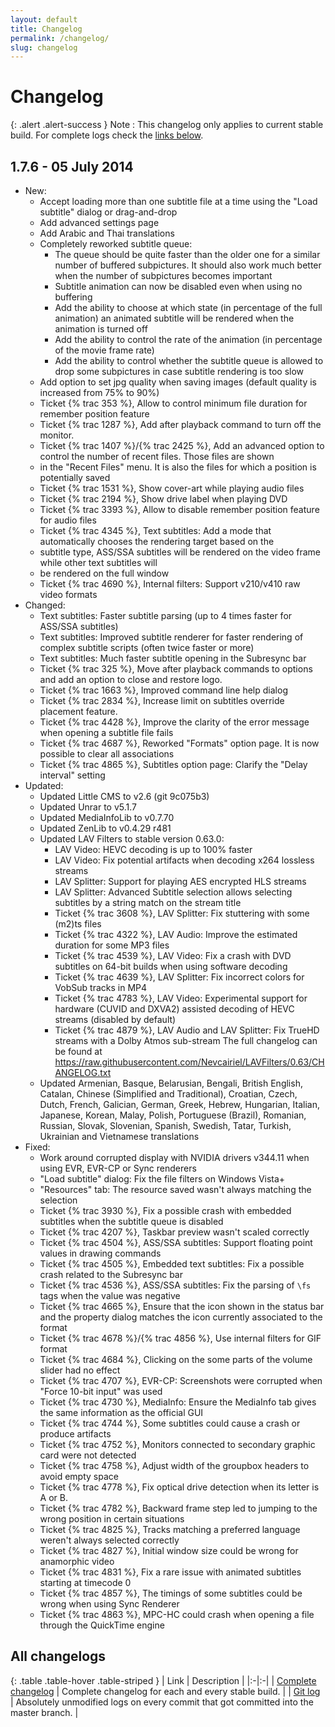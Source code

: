 ```yaml
---
layout: default
title: Changelog
permalink: /changelog/
slug: changelog
---
```


# Changelog

{: .alert .alert-success }
Note
: This changelog only applies to current stable build.
For complete logs check the [links below](#all-changelogs).


## 1.7.6 - 05 July 2014
* New:
  * Accept loading more than one subtitle file at a time using the "Load subtitle" dialog or drag-and-drop
  * Add advanced settings page
  * Add Arabic and Thai translations
  * Completely reworked subtitle queue:
    * The queue should be quite faster than the older one for a similar number of buffered subpictures.
      It should also work much better when the number of subpictures becomes important
    * Subtitle animation can now be disabled even when using no buffering
    * Add the ability to choose at which state (in percentage of the full animation) an animated subtitle
      will be rendered when the animation is turned off
    * Add the ability to control the rate of the animation (in percentage of the movie frame rate)
    * Add the ability to control whether the subtitle queue is allowed to drop some subpictures in case
      subtitle rendering is too slow
  * Add option to set jpg quality when saving images (default quality is increased from 75% to 90%)
  * Ticket {% trac 353 %}, Allow to control minimum file duration for remember position feature
  * Ticket {% trac 1287 %}, Add after playback command to turn off the monitor.
  * Ticket {% trac 1407 %}/{% trac 2425 %}, Add an advanced option to control the number of recent files. Those files are shown
  *   in the "Recent Files" menu. It is also the files for which a position is potentially saved
  * Ticket {% trac 1531 %}, Show cover-art while playing audio files
  * Ticket {% trac 2194 %}, Show drive label when playing DVD
  * Ticket {% trac 3393 %}, Allow to disable remember position feature for audio files
  * Ticket {% trac 4345 %}, Text subtitles: Add a mode that automatically chooses the rendering target based on the
  *   subtitle type, ASS/SSA subtitles will be rendered on the video frame while other text subtitles will
  *   be rendered on the full window
  * Ticket {% trac 4690 %}, Internal filters: Support v210/v410 raw video formats
* Changed:
  * Text subtitles: Faster subtitle parsing (up to 4 times faster for ASS/SSA subtitles)
  * Text subtitles: Improved subtitle renderer for faster rendering of complex subtitle scripts (often twice faster or more)
  * Text subtitles: Much faster subtitle opening in the Subresync bar
  * Ticket {% trac 325 %}, Move after playback commands to options and add an option to close and restore logo.
  * Ticket {% trac 1663 %}, Improved command line help dialog
  * Ticket {% trac 2834 %}, Increase limit on subtitles override placement feature.
  * Ticket {% trac 4428 %}, Improve the clarity of the error message when opening a subtitle file fails
  * Ticket {% trac 4687 %}, Reworked "Formats" option page. It is now possible to clear all associations
  * Ticket {% trac 4865 %}, Subtitles option page: Clarify the "Delay interval" setting
* Updated:
  * Updated Little CMS to v2.6 (git 9c075b3)
  * Updated Unrar to v5.1.7
  * Updated MediaInfoLib to v0.7.70
  * Updated ZenLib to v0.4.29 r481
  * Updated LAV Filters to stable version 0.63.0:
      * LAV Video: HEVC decoding is up to 100% faster
      * LAV Video: Fix potential artifacts when decoding x264 lossless streams
      * LAV Splitter: Support for playing AES encrypted HLS streams
      * LAV Splitter: Advanced Subtitle selection allows selecting subtitles by a string match on the stream title
      * Ticket {% trac 3608 %}, LAV Splitter: Fix stuttering with some (m2)ts files
      * Ticket {% trac 4322 %}, LAV Audio: Improve the estimated duration for some MP3 files
      * Ticket {% trac 4539 %}, LAV Video: Fix a crash with DVD subtitles on 64-bit builds when using software decoding
      * Ticket {% trac 4639 %}, LAV Splitter: Fix incorrect colors for VobSub tracks in MP4
      * Ticket {% trac 4783 %}, LAV Video: Experimental support for hardware (CUVID and DXVA2) assisted decoding of HEVC streams (disabled by default)
      * Ticket {% trac 4879 %}, LAV Audio and LAV Splitter: Fix TrueHD streams with a Dolby Atmos sub-stream
    The full changelog can be found at https://raw.githubusercontent.com/Nevcairiel/LAVFilters/0.63/CHANGELOG.txt
  * Updated Armenian, Basque, Belarusian, Bengali, British English, Catalan, Chinese (Simplified and Traditional),
    Croatian, Czech, Dutch, French, Galician, German, Greek, Hebrew, Hungarian, Italian, Japanese, Korean, Malay,
    Polish, Portuguese (Brazil), Romanian, Russian, Slovak, Slovenian, Spanish, Swedish, Tatar, Turkish, Ukrainian
    and Vietnamese translations
* Fixed:
  * Work around corrupted display with NVIDIA drivers v344.11 when using EVR, EVR-CP or Sync renderers
  * "Load subtitle" dialog: Fix the file filters on Windows Vista+
  * "Resources" tab: The resource saved wasn't always matching the selection
  * Ticket {% trac 3930 %}, Fix a possible crash with embedded subtitles when the subtitle queue is disabled
  * Ticket {% trac 4207 %}, Taskbar preview wasn't scaled correctly
  * Ticket {% trac 4504 %}, ASS/SSA subtitles: Support floating point values in drawing commands
  * Ticket {% trac 4505 %}, Embedded text subtitles: Fix a possible crash related to the Subresync bar
  * Ticket {% trac 4536 %}, ASS/SSA subtitles: Fix the parsing of `\fs` tags when the value was negative
  * Ticket {% trac 4665 %}, Ensure that the icon shown in the status bar and the property dialog
    matches the icon currently associated to the format
  * Ticket {% trac 4678 %}/{% trac 4856 %}, Use internal filters for GIF format
  * Ticket {% trac 4684 %}, Clicking on the some parts of the volume slider had no effect
  * Ticket {% trac 4707 %}, EVR-CP: Screenshots were corrupted when "Force 10-bit input" was used
  * Ticket {% trac 4730 %}, MediaInfo: Ensure the MediaInfo tab gives the same information as the official GUI
  * Ticket {% trac 4744 %}, Some subtitles could cause a crash or produce artifacts
  * Ticket {% trac 4752 %}, Monitors connected to secondary graphic card were not detected
  * Ticket {% trac 4758 %}, Adjust width of the groupbox headers to avoid empty space
  * Ticket {% trac 4778 %}, Fix optical drive detection when its letter is A or B.
  * Ticket {% trac 4782 %}, Backward frame step led to jumping to the wrong position in certain situations
  * Ticket {% trac 4825 %}, Tracks matching a preferred language weren't always selected correctly
  * Ticket {% trac 4827 %}, Initial window size could be wrong for anamorphic video
  * Ticket {% trac 4831 %}, Fix a rare issue with animated subtitles starting at timecode 0
  * Ticket {% trac 4857 %}, The timings of some subtitles could be wrong when using Sync Renderer
  * Ticket {% trac 4863 %}, MPC-HC could crash when opening a file through the QuickTime engine


## All changelogs

<div markdown="1" class="table-responsive">

{: .table .table-hover .table-striped }
| Link | Description |
|:-|:-|
| [Complete changelog](https://trac.mpc-hc.org/wiki/Changelog) | Complete changelog for each and every stable build. |
| [Git log](https://github.com/mpc-hc/mpc-hc/commits/master/) | Absolutely unmodified logs on every commit that got committed into the master branch. |

</div>
